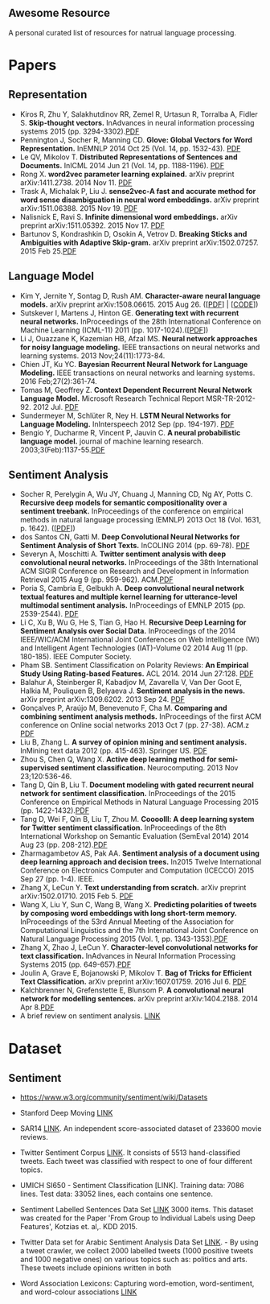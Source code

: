 Awesome Resource
----------------
A personal curated list of resources for natrual language processing.


# Papers

## Representation

* Kiros R, Zhu Y, Salakhutdinov RR, Zemel R, Urtasun R, Torralba A, Fidler S. **Skip-thought vectors.** InAdvances in neural information processing systems 2015 (pp. 3294-3302).[PDF](http://papers.nips.cc/paper/5950-skip-thought-vectors.pdf)
* Pennington J, Socher R, Manning CD. **Glove: Global Vectors for Word Representation.** InEMNLP 2014 Oct 25 (Vol. 14, pp. 1532-43). [PDF](http://www-nlp.stanford.edu/pubs/glove.pdf)
* Le QV, Mikolov T. **Distributed Representations of Sentences and Documents.** InICML 2014 Jun 21 (Vol. 14, pp. 1188-1196). [PDF](http://cs.stanford.edu/~quocle/paragraph_vector.pdf)
* Rong X. **word2vec parameter learning explained.** arXiv preprint arXiv:1411.2738. 2014 Nov 11. [PDF](http://www-personal.umich.edu/~ronxin/pdf/w2vexp.pdf)
* Trask A, Michalak P, Liu J. **sense2vec-A fast and accurate method for word sense disambiguation in neural word embeddings.** arXiv preprint arXiv:1511.06388. 2015 Nov 19. [PDF](https://arxiv.org/pdf/1511.06388v1.pdf)
* Nalisnick E, Ravi S. **Infinite dimensional word embeddings.** arXiv preprint arXiv:1511.05392. 2015 Nov 17. [PDF](https://arxiv.org/pdf/1511.05392v2.pdf)
* Bartunov S, Kondrashkin D, Osokin A, Vetrov D. **Breaking Sticks and Ambiguities with Adaptive Skip-gram.** arXiv preprint arXiv:1502.07257. 2015 Feb 25.[PDF](https://arxiv.org/pdf/1502.07257v2.pdf)

## Language Model

* Kim Y, Jernite Y, Sontag D, Rush AM. **Character-aware neural language models.** arXiv preprint arXiv:1508.06615. 2015 Aug 26. ([[PDF](https://arxiv.org/abs/1508.06615)] | [[CODE](https://github.com/yoonkim/lstm-char-cnn)])
* Sutskever I, Martens J, Hinton GE. **Generating text with recurrent neural networks.** InProceedings of the 28th International Conference on Machine Learning (ICML-11) 2011 (pp. 1017-1024).([[PDF](http://www.cs.utoronto.ca/~ilya/pubs/2011/LANG-RNN.pdf)])
* Li J, Ouazzane K, Kazemian HB, Afzal MS. **Neural network approaches for noisy language modeling.** IEEE transactions on neural networks and learning systems. 2013 Nov;24(11):1773-84.
* Chien JT, Ku YC. **Bayesian Recurrent Neural Network for Language Modeling.** IEEE transactions on neural networks and learning systems. 2016 Feb;27(2):361-74.
* Tomas M, Geoffrey Z. **Context Dependent Recurrent Neural Network Language Model.** Microsoft Research Technical Report MSR-TR-2012-92. 2012 Jul. [PDF](https://www.microsoft.com/en-us/research/wp-content/uploads/2012/07/rnn_ctxt_TR.sav_.pdf)
* Sundermeyer M, Schlüter R, Ney H. **LSTM Neural Networks for Language Modeling.** InInterspeech 2012 Sep (pp. 194-197). [PDF](http://citeseerx.ist.psu.edu/viewdoc/download?doi=10.1.1.248.4448&rep=rep1&type=pdf)
* Bengio Y, Ducharme R, Vincent P, Jauvin C. **A neural probabilistic language model.** journal of machine learning research. 2003;3(Feb):1137-55.[PDF](http://www.jmlr.org/papers/volume3/bengio03a/bengio03a.pdf)

## Sentiment Analysis
* Socher R, Perelygin A, Wu JY, Chuang J, Manning CD, Ng AY, Potts C. **Recursive deep models for semantic compositionality over a sentiment treebank.** InProceedings of the conference on empirical methods in natural language processing (EMNLP) 2013 Oct 18 (Vol. 1631, p. 1642). ([[PDF](http://citeseerx.ist.psu.edu/viewdoc/download?doi=10.1.1.383.1327&rep=rep1&type=pdf)])
* dos Santos CN, Gatti M. **Deep Convolutional Neural Networks for Sentiment Analysis of Short Texts.** InCOLING 2014 (pp. 69-78). [PDF](https://pdfs.semanticscholar.org/b0ac/a3e7877c3c20958b0fae5cbf2dd602104859.pdf)
* Severyn A, Moschitti A. **Twitter sentiment analysis with deep convolutional neural networks.** InProceedings of the 38th International ACM SIGIR Conference on Research and Development in Information Retrieval 2015 Aug 9 (pp. 959-962). ACM.[PDF](https://pdfs.semanticscholar.org/9320/a229b450bee8384f218681634e039acd9c2f.pdf)
* Poria S, Cambria E, Gelbukh A. **Deep convolutional neural network textual features and multiple kernel learning for utterance-level multimodal sentiment analysis.** InProceedings of EMNLP 2015 (pp. 2539-2544). [PDF](http://www.aclweb.org/anthology/D/D15/D15-1303.pdf)
* Li C, Xu B, Wu G, He S, Tian G, Hao H. **Recursive Deep Learning for Sentiment Analysis over Social Data.** InProceedings of the 2014 IEEE/WIC/ACM International Joint Conferences on Web Intelligence (WI) and Intelligent Agent Technologies (IAT)-Volume 02 2014 Aug 11 (pp. 180-185). IEEE Computer Society.
* Pham SB. Sentiment Classification on Polarity Reviews: **An Empirical Study Using Rating-based Features.** ACL 2014. 2014 Jun 27:128. [PDF](http://www.aclweb.org/website/old_anthology/W/W14/W14-26.pdf#page=140)
* Balahur A, Steinberger R, Kabadjov M, Zavarella V, Van Der Goot E, Halkia M, Pouliquen B, Belyaeva J. **Sentiment analysis in the news.** arXiv preprint arXiv:1309.6202. 2013 Sep 24. [PDF](https://arxiv.org/pdf/1309.6202v1.pdf)
* Gonçalves P, Araújo M, Benevenuto F, Cha M. **Comparing and combining sentiment analysis methods.** InProceedings of the first ACM conference on Online social networks 2013 Oct 7 (pp. 27-38). ACM.z [PDF](https://arxiv.org/pdf/1406.0032.pdf)
* Liu B, Zhang L. **A survey of opinion mining and sentiment analysis.** InMining text data 2012 (pp. 415-463). Springer US. [PDF](https://pdfs.semanticscholar.org/adff/fadbac235d89bed96aeecb6911c9b2cf6267.pdf)
* Zhou S, Chen Q, Wang X. **Active deep learning method for semi-supervised sentiment classification.** Neurocomputing. 2013 Nov 23;120:536-46.
* Tang D, Qin B, Liu T. **Document modeling with gated recurrent neural network for sentiment classification.** InProceedings of the 2015 Conference on Empirical Methods in Natural Language Processing 2015 (pp. 1422-1432).[PDF](http://ir.hit.edu.cn/~dytang/paper/emnlp2015/emnlp2015.pdf)
* Tang D, Wei F, Qin B, Liu T, Zhou M. **Coooolll: A deep learning system for Twitter sentiment classification.** InProceedings of the 8th International Workshop on Semantic Evaluation (SemEval 2014) 2014 Aug 23 (pp. 208-212).[PDF](http://www.aclweb.org/anthology/S14-2#page=228)
* Zharmagambetov AS, Pak AA. **Sentiment analysis of a document using deep learning approach and decision trees.** In2015 Twelve International Conference on Electronics Computer and Computation (ICECCO) 2015 Sep 27 (pp. 1-4). IEEE.
* Zhang X, LeCun Y. **Text understanding from scratch.** arXiv preprint arXiv:1502.01710. 2015 Feb 5. [PDF](https://arxiv.org/pdf/1502.01710.pdf)
* Wang X, Liu Y, Sun C, Wang B, Wang X. **Predicting polarities of tweets by composing word embeddings with long short-term memory.** InProceedings of the 53rd Annual Meeting of the Association for Computational Linguistics and the 7th International Joint Conference on Natural Language Processing 2015 (Vol. 1, pp. 1343-1353).[PDF](http://www.aclweb.org/anthology/P15-1130)
* Zhang X, Zhao J, LeCun Y. **Character-level convolutional networks for text classification.** InAdvances in Neural Information Processing Systems 2015 (pp. 649-657).[PDF](http://papers.nips.cc/paper/5782-character-level-convolutional-networks-for-text-classification.pdf)
* Joulin A, Grave E, Bojanowski P, Mikolov T. **Bag of Tricks for Efficient Text Classification.** arXiv preprint arXiv:1607.01759. 2016 Jul 6. [PDF](https://arxiv.org/pdf/1607.01759v3.pdf)
* Kalchbrenner N, Grefenstette E, Blunsom P. **A convolutional neural network for modelling sentences.** arXiv preprint arXiv:1404.2188. 2014 Apr 8.[PDF](https://arxiv.org/pdf/1404.2188.pdf?utm_medium=App.net&utm_source=PourOver)
* A brief review on sentiment analysis. [LINK](http://ieeexplore.ieee.org/document/7755213/)



# Dataset 

## Sentiment
* https://www.w3.org/community/sentiment/wiki/Datasets
* Stanford Deep Moving [LINK](http://nlp.stanford.edu/sentiment/)
* SAR14 [LINK](https://sites.google.com/site/nquocdai/resources). An independent score-associated dataset of 233600 movie reviews.
* Twitter Sentiment Corpus [LINK](http://www.sananalytics.com/lab/twitter-sentiment/). It consists of 5513 hand-classified tweets. Each tweet was classified with respect to one of four different topics.
* UMICH SI650 - Sentiment Classification [LINK]. Training data: 7086 lines. Test data: 33052 lines, each contains one sentence.
* Sentiment Labelled Sentences Data Set [LINK](https://archive.ics.uci.edu/ml/datasets/Sentiment+Labelled+Sentences) 3000 items. This dataset was created for the Paper 'From Group to Individual Labels using Deep Features', Kotzias et. al,. KDD 2015.
* Twitter Data set for Arabic Sentiment Analysis Data Set [LINK](https://archive.ics.uci.edu/ml/datasets/Twitter+Data+set+for+Arabic+Sentiment+Analysis). - By using a tweet crawler, we collect 2000 labelled tweets (1000 positive tweets and 1000 negative ones) on various topics such as: politics and arts. These tweets include opinions written in both 

* Word Association Lexicons: Capturing word-emotion, word-sentiment, and word-colour associations [LINK](http://saifmohammad.com/WebPages/lexicons.html)
